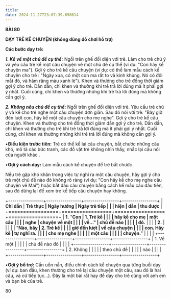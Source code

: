 ```yaml
---
title: 
date: 2024-11-27T23:07:39.698614
---
```

**BÀI 80**

**DẠY TRẺ KỂ CHUYỆN (không dùng đồ chơi hỗ trợ)**

**Các bước dạy trẻ:**

***1. Kể về một chủ đề cụ thể:*** Ngồi trên ghế đối diện với trẻ. Làm
cho trẻ chú ý và yêu cầu trẻ kể một câu chuyện về một chủ đề cụ thể
(ví dụ: "Con hãy kể chuyện ma"). Gợi ý cho trẻ kể câu chuyện (ví dụ:
có thể làm mẫu cách kể chuyện cho trẻ : "Ngày xưa, có một con ma rất
to và kinh khủng. Nó có đôi mắt đỏ, và hàm răng màu xanh lè"). Khen và
thưởng cho trẻ đồng thời giảm gợi ý cho trẻ. Dần dần, chỉ khen và
thưởng khi trẻ trả lời đúng mà ít phải gợi ý nhất. Cuối cùng, chỉ khen
và thưởng những khi trẻ trả lời đúng mà không cần gợi ý.

***2. Không nêu chủ đề cụ thể:*** Ngồi trên ghế đối diện với trẻ. Yêu
cầu trẻ chú ý và kể cho trẻ nghe một câu chuyện đơn giản. Sau đó nói
với trẻ: "Bây giờ đến lượt con, hãy kể một câu chuyện cho mẹ nghe".
Gợi ý cho trẻ kể câu chuyện. Khen và thưởng cho trẻ đồng thời giảm dần
gợi ý cho trẻ. Dần dần, chỉ khen và thưởng cho trẻ khi trẻ trả lời
đúng mà ít phải gợi ý nhất. Cuối cùng, chỉ khen và thưởng những khi
trẻ trả lời đúng mà không cần gợi ý.

•**Điều kiện trước tiên:** Trẻ có thể kể lại câu chuyện, bắt chước
những câu khó, mô tả các bức tranh, các đồ vật trẻ không nhìn thấy,
nhắc lại câu nói của người khác .

•**Gợi ý cách dạy:** Làm mẫu cách kể chuyện để trẻ bắt chước

Nếu trẻ gặp khó khăn trong việc tự nghĩ ra một câu chuyện, hãy gợi ý
cho trẻ một chủ đề nào đó không rõ ràng (ví dụ: "Con hãy kể cho mẹ
nghe câu chuyện về Mai") hoặc bắt đầu câu chuyện bằng cách kể mẫu câu
đầu tiên, sau đó dừng lại để xem trẻ kể tiếp câu chuyện hay không.

+-----------------+-----------------+-----------------+-----------------+
| **Chỉ dẫn**     | **Trẻ thực      | **Ngày hướng    | **Ngày trẻ tiếp |
|                 | hiện**          | dẫn**           | thu được**      |
+=================+=================+=================+=================+
| **1.** "**Con | **1. Trẻ kể   |                 |                 |
| hãy kể cho mẹ | một câu       |                 |                 |
| nghe          | chuyện về một |                 |                 |
| về...**"     | chủ đề nào    |                 |                 |
|               | đó.**         |                 |                 |
| **2.**        |               |                 |                 |
| "**Nào, bây   | **2. Trẻ kể   |                 |                 |
| giờ đến lượt  | về câu chuyện |                 |                 |
| con. Hãy kể   | tự nghĩ ra.** |                 |                 |
| cho mẹ nghe   |                 |                 |                 |
| một câu       |                 |                 |                 |
| chuyện.**"    |                 |                 |                 |
+-----------------+-----------------+-----------------+-----------------+
| 1. Về một    |                 |                 |                 |
| chủ đề nào đó |                 |                 |                 |
+-----------------+-----------------+-----------------+-----------------+
| 2. Không     |                 |                 |                 |
| theo chủ đề   |                 |                 |                 |
| nào           |                 |                 |                 |
+-----------------+-----------------+-----------------+-----------------+

•**Gợi ý bổ trợ:** Cần uốn nắn, điều chỉnh cách kể chuyện qua từng
buổi dạy (ví dụ: ban đầu, khen thưởng cho trẻ lại câu chuyện một câu,
sau đó là hai câu, và cứ tiếp tục...). Đây là một bài rất hay để dạy
cho trẻ cùng với anh em và bạn bè của trẻ.

80

